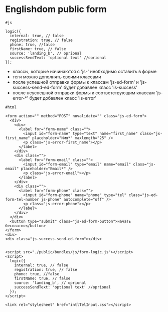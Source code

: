 # Englishdom public form

```
#js 

logic({
  internal: true, // false
  registration: true, // false
  phone: true, //false
  firstName: true, // false
  source: 'landing_b', // oprional
  successSendText: 'optional text' //oprional
});
```



- классы, которые начинаются с 'js-' необходимо оставить в форме
- теги можно дополнять своими классами
- после успешной отправки формы к классам 'js-ed-form' и 'js-success-send-ed-form' будет добавлен класс 'is-success'
- после неуспешной отправки формы к соответствующим классам 'js-error-*' будет добавлен класс 'is-error'



```
#html

<form action="" method="POST" novalidate="" class="js-ed-form">
  <div>
    <div>
      <label for="form-name" class="">
        <input id="form-name" type="text" name="first_name" class="js-first_name" placeholder="Имя*" maxlength="25" />
        <p class="js-error-first_name"></p>
      </label>
    </div>
    <div class="">
      <label for="form-email" class="">
        <input id="form-email" type="email" name="email" class="js-email" placeholder="Email*" />
        <p class="js-error-email"></p>
      </label>
    </div>
    <div class="">
      <label for="form-phone" class="">
        <input id="form-phone" name="phone" type="tel" class="js-ed-form-tel-number js-phone" autocomplete="off" />
        <p class="js-error-phone"></p>
      </label>
    </div>
  </div>
  <button type="submit" class="js-ed-form-button">начать бесплатно</button>
</form>
<div>
<div class="js-success-send-ed-form"></div>


<script src="./public/bundles/js/form-logic.js"></script>
<script>
  logic({
    internal: true, // false
    registration: true, // false
    phone: true, //false
    firstName: true, // false
    source: 'landing_b', // oprional
    successSendText: 'optional text' //oprional
  });
</script>

<link rel="stylesheet" href="intlTelInput.css"></script>

```
